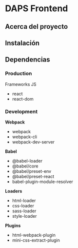 # DAPS Frontend

## Acerca del proyecto

## Instalación

## Dependencias

### Production

Frameworks JS

- react
- react-dom

### Development

**Webpack**

- webpack
- webpack-cli
- webpack-dev-server

**Babel**

- @babel-loader
- @babel/core
- @babel/preset-env
- @babel/preset-react
- babel-plugin-module-resolver

**Loaders**

- html-loader
- css-loader
- sass-loader
- style-loader

**Plugins**

- html-webpack-plugin
- mini-css-extract-plugin
